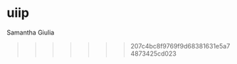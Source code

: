 # uiip

Samantha
Giulia





















































































































































































































































































































































































































>>>>>>> 207c4bc8f9769f9d68381631e5a74873425cd023
